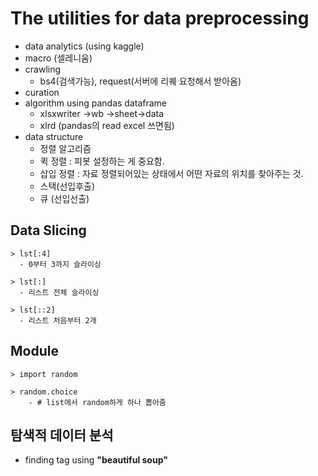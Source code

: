 # The utilities for data preprocessing
- data analytics (using kaggle)
- macro (셀레니움)
- crawling
	- bs4(검색가능), request(서버에 리퀘 요청해서 받아옴)
- curation
- algorithm using pandas dataframe
	- xlsxwriter ->wb ->sheet->data
	- xlrd (pandas의 read excel 쓰면됨)
- data structure
	- 정렬 알고리즘
	- 퀵 정렬 : 피봇 설정하는 게 중요함.
	- 삽입 정렬 : 자료 정렬되어있는 상태에서 어떤 자료의 위치를 찾아주는 것.
	- 스택(선입후출)
	- 큐 (선입선출)


## Data Slicing

    > lst[:4]
      - 0부터 3까지 슬라이싱
      
    > lst[:]
      - 리스트 전체 슬라이싱
      
    > lst[::2]
      - 리스트 처음부터 2개

## Module

    > import random
    
    > random.choice
        - # list에서 random하게 하나 뽑아줌



## 탐색적 데이터 분석

- finding tag using <b>"beautiful soup"</b>
